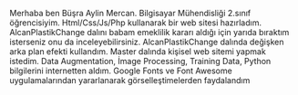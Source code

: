 Merhaba ben Büşra Aylin Mercan. Bilgisayar Mühendisliği 2.sınıf öğrencisiyim. 
Html/Css/Js/Php kullanarak bir web sitesi hazırladım.
AlcanPlastikChange dalını babam emeklilik kararı aldığı için yarıda bıraktım isterseniz onu da inceleyebilirsiniz.
AlcanPlastikChange dalında değişken arka plan efekti kullandım.
Master dalında kişisel web sitemi yapmak istedim.
Data Augmentation, İmage Processing, Training Data, Python bilgilerini internetten aldım.
Google Fonts ve Font Awesome uygulamalarından yararlanarak görselleştimelerden faydalandım 

